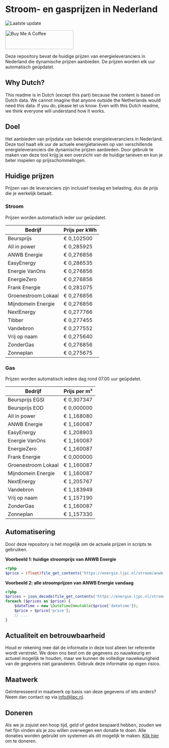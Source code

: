 # Stroom- en gasprijzen in Nederland

![Laatste update](https://img.shields.io/badge/laatste%20update-2024--01--02%2013%3A00%20CET-brightgreen)

<a href="https://www.buymeacoffee.com/Lars-" target="_blank"><img src="https://cdn.buymeacoffee.com/buttons/v2/default-orange.png" alt="Buy Me A Coffee" height="60" style="height: 60px !important;width: 217px !important;" ></a>

Deze repository bevat de huidige prijzen van energieleveranciers in Nederland die dynamische prijzen aanbieden. De prijzen worden elk uur automatisch geüpdatet.

## Why Dutch?

This readme is in Dutch (except this part) because the content is based on Dutch data. We cannot imagine that anyone outside the Netherlands would need this data. If you do, please let us know. Even with this Dutch readme, we think
everyone will understand how it works.

## Doel

Het aanbieden van prijsdata van bekende energieleveranciers in Nederland. Deze tool haalt elk uur de actuele energietarieven op van verschillende energieleveranciers die dynamische prijzen aanbieden. Door gebruik te maken van deze tool
krijg je een overzicht van de huidige tarieven en kun je beter inspelen op prijsschommelingen.

## Huidige prijzen

Prijzen van de leveranciers zijn inclusief toeslag en belasting, dus de prijs die je werkelijk betaalt.

### Stroom

Prijzen worden automatisch ieder uur geüpdatet.

 Bedrijf | Prijs per kWh 
---------|---------------
Beursprijs | € 0,102500
All in power | € 0,285925
ANWB Energie | € 0,276856
EasyEnergy | € 0,286535
Energie VanOns | € 0,276856
EnergieZero | € 0,276856
Frank Energie | € 0,281075
Groenestroom Lokaal | € 0,276856
Mijndomein Energie | € 0,276856
NextEnergy | € 0,277766
Tibber | € 0,277455
Vandebron | € 0,277552
Vrij op naam | € 0,275640
ZonderGas | € 0,276856
Zonneplan | € 0,275675


### Gas

Prijzen worden automatisch iedere dag rond 07.00 uur geüpdatet.

 Bedrijf | Prijs per m³ 
---------|--------------
Beursprijs EGSI | € 0,307347
Beursprijs EOD | € 0,000000
All in power | € 1,168080
ANWB Energie | € 1,160087
EasyEnergy | € 1,208903
Energie VanOns | € 1,160087
EnergieZero | € 1,160087
Frank Energie | € 0,000000
Groenestroom Lokaal | € 1,160087
Mijndomein Energie | € 1,160087
NextEnergy | € 1,205767
Vandebron | € 1,183949
Vrij op naam | € 1,157190
ZonderGas | € 1,160087
Zonneplan | € 1,157330


## Automatisering

Door deze repository is het mogelijk om de actuele prijzen in scripts te gebruiken.

**Voorbeeld 1: huidige stroomprijs van ANWB Energie**

```php
<?php
$price = (float)file_get_contents('https://energie.ljpc.nl/stroom/anwb-energie-nu.txt');

```

**Voorbeeld 2: alle stroomprijzen van ANWB Energie vandaag**

```php
<?php
$prices = json_decode(file_get_contents('https://energie.ljpc.nl/stroom/all-in-power-vandaag.json'),true);
foreach ($prices as $price) {
    $dateTime = new \DateTimeImmutable($price['datetime']);
    $price = $price['price'];
    // ...
}
```

## Actualiteit en betrouwbaarheid

Houd er rekening mee dat de informatie in deze tool alleen ter referentie wordt verstrekt. We doen ons best om de gegevens zo nauwkeurig en actueel mogelijk te houden, maar we kunnen de volledige nauwkeurigheid van de gegevens niet
garanderen. Gebruik deze informatie op eigen risico.

## Maatwerk

Geïnteresseerd in maatwerk op basis van deze gegevens of iets anders? Neem dan contact op
via [info@ljpc.nl](mailto:info@ljpc.nl?subject=Energie%20prijzen).

## Doneren

Als we je zojuist een hoop tijd, geld of gedoe bespaard hebben, zouden we het fijn vinden als je zou willen overwegen een
donatie te doen. Alle donaties worden gebruikt om systemen als dit mogelijk te
maken. [Klik hier](https://www.buymeacoffee.com/Lars-) om te doneren.
